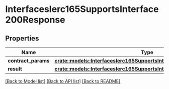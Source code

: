 # InterfacesIerc165SupportsInterface200Response

## Properties

Name | Type | Description | Notes
------------ | ------------- | ------------- | -------------
**contract_params** | [**crate::models::InterfacesIerc165SupportsInterfaceRequestContractParams**](interfaces_IERC165_supportsInterface_request_contractParams.md) |  | 
**result** | [**crate::models::InterfacesIerc165SupportsInterface200ResponseResult**](interfaces_IERC165_supportsInterface_200_response_result.md) |  | 

[[Back to Model list]](../README.md#documentation-for-models) [[Back to API list]](../README.md#documentation-for-api-endpoints) [[Back to README]](../README.md)



